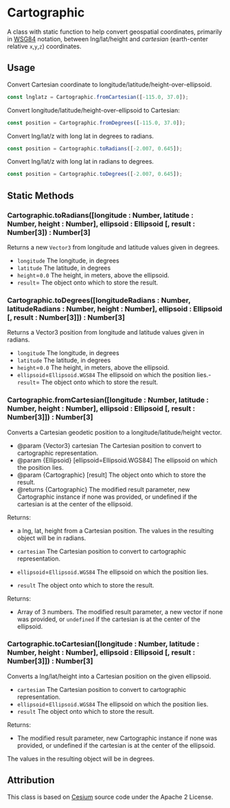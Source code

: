 # Cartographic

A class with static function to help convert geospatial coordinates, primarily in [WSG84](https://en.wikipedia.org/wiki/World_Geodetic_System) notation, between lng/lat/height and _cartesian_ (earth-center relative `x`,`y`,`z`) coordinates.

## Usage

Convert Cartesian coordinate to longitude/latitude/height-over-ellipsoid.

```js
const lnglatz = Cartographic.fromCartesian([-115.0, 37.0]);
```

Convert longitude/latitude/height-over-ellipsoid to Cartesian:

```js
const position = Cartographic.fromDegrees([-115.0, 37.0]);
```

Convert lng/lat/z with long lat in degrees to radians.

```js
const position = Cartographic.toRadians([-2.007, 0.645]);
```

Convert lng/lat/z with long lat in radians to degrees.

```js
const position = Cartographic.toDegrees([-2.007, 0.645]);
```

## Static Methods

### Cartographic.toRadians([longitude : Number, latitude : Number, height : Number], ellipsoid : Ellipsoid [, result : Number[3]) : Number[3]

Returns a new `Vector3` from longitude and latitude values given in degrees.

- `longitude` The longitude, in degrees
- `latitude` The latitude, in degrees
- `height`=`0.0` The height, in meters, above the ellipsoid.
- `result`= The object onto which to store the result.

### Cartographic.toDegrees([longitudeRadians : Number, latitudeRadians : Number, height : Number], ellipsoid : Ellipsoid [, result : Number[3]]) : Number[3]

Returns a Vector3 position from longitude and latitude values given in radians.

- `longitude` The longitude, in degrees
- `latitude` The latitude, in degrees
- `height`=`0.0` The height, in meters, above the ellipsoid.
- `ellipsoid`=`Ellipsoid.WGS84` The ellipsoid on which the position lies.- `result`= The object onto which to store the result.

### Cartographic.fromCartesian([longitude : Number, latitude : Number, height : Number], ellipsoid : Ellipsoid [, result : Number[3]]) : Number[3]

Converts a Cartesian geodetic position to a longitude/latitude/height vector.

- @param {Vector3} cartesian The Cartesian position to convert to cartographic representation.
- @param {Ellipsoid} [ellipsoid=Ellipsoid.WGS84] The ellipsoid on which the position lies.
- @param {Cartographic} [result] The object onto which to store the result.
- @returns {Cartographic} The modified result parameter, new Cartographic instance if none was provided, or undefined if the cartesian is at the center of the ellipsoid.

Returns:

- a lng, lat, height from a Cartesian position. The values in the resulting object will be in radians.

- `cartesian` The Cartesian position to convert to cartographic representation.
- `ellipsoid`=`Ellipsoid.WGS84` The ellipsoid on which the position lies.
- `result` The object onto which to store the result.

Returns:

- Array of 3 numbers. The modified result parameter, a new vector if none was provided, or `undefined` if the cartesian is at the center of the ellipsoid.

### Cartographic.toCartesian([longitude : Number, latitude : Number, height : Number], ellipsoid : Ellipsoid [, result : Number[3]]) : Number[3]

Converts a lng/lat/height into a Cartesian position on the given ellipsoid.

- `cartesian` The Cartesian position to convert to cartographic representation.
- `ellipsoid`=`Ellipsoid.WGS84` The ellipsoid on which the position lies.
- `result` The object onto which to store the result.

Returns:

- The modified result parameter, new Cartographic instance if none was provided, or undefined if the cartesian is at the center of the ellipsoid.

The values in the resulting object will be in degrees.

## Attribution

This class is based on [Cesium](https://github.com/AnalyticalGraphicsInc/cesium) source code under the Apache 2 License.
